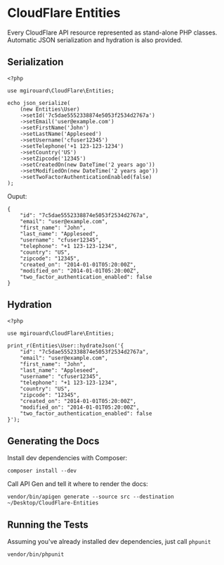 CloudFlare Entities
===================

Every CloudFlare API resource represented as stand-alone PHP classes. Automatic
JSON serialization and hydration is also provided.

Serialization
-------------

    <?php

    use mgirouard\CloudFlare\Entities;

    echo json_serialize(
        (new Entities\User)
        ->setId('7c5dae5552338874e5053f2534d2767a')
        ->setEmail('user@example.com')
        ->setFirstName('John')
        ->setLastName('Appleseed')
        ->setUsername('cfuser12345')
        ->setTelephone('+1 123-123-1234')
        ->setCountry('US')
        ->setZipcode('12345')
        ->setCreatedOn(new DateTime('2 years ago'))
        ->setModifiedOn(new DateTime('2 years ago'))
        ->setTwoFactorAuthenticationEnabled(false)
    );

Ouput:

    {
        "id": "7c5dae5552338874e5053f2534d2767a",
        "email": "user@example.com",
        "first_name": "John",
        "last_name": "Appleseed",
        "username": "cfuser12345",
        "telephone": "+1 123-123-1234",
        "country": "US",
        "zipcode": "12345",
        "created_on": "2014-01-01T05:20:00Z",
        "modified_on": "2014-01-01T05:20:00Z",
        "two_factor_authentication_enabled": false
    }

Hydration
---------

    <?php

    use mgirouard\CloudFlare\Entities;

    print_r(Entities\User::hydrateJson('{
        "id": "7c5dae5552338874e5053f2534d2767a",
        "email": "user@example.com",
        "first_name": "John",
        "last_name": "Appleseed",
        "username": "cfuser12345",
        "telephone": "+1 123-123-1234",
        "country": "US",
        "zipcode": "12345",
        "created_on": "2014-01-01T05:20:00Z",
        "modified_on": "2014-01-01T05:20:00Z",
        "two_factor_authentication_enabled": false
    }');

Generating the Docs
-------------------

Install dev dependencies with Composer:

    composer install --dev

Call API Gen and tell it where to render the docs:

    vendor/bin/apigen generate --source src --destination ~/Desktop/CloudFlare-Entities

Running the Tests
-----------------

Assuming you've already installed dev dependencies, just call `phpunit`

    vendor/bin/phpunit
